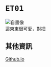# `ET01`
![自畫像](https://avatars.githubusercontent.com/u/66681962)  
這東東很可愛，對把  

## 其他資訊
[Github.io](https://kagariet01.github.io/about)

